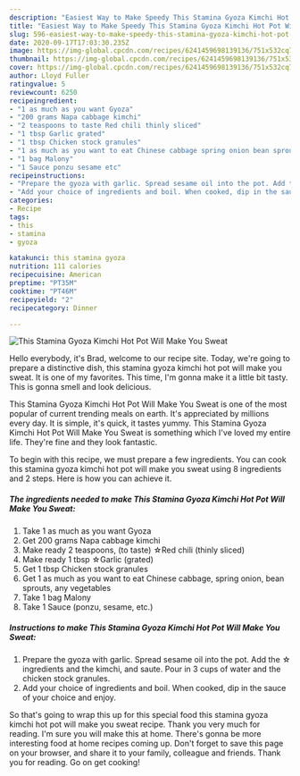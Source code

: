 ```yaml
---
description: "Easiest Way to Make Speedy This Stamina Gyoza Kimchi Hot Pot Will Make You Sweat"
title: "Easiest Way to Make Speedy This Stamina Gyoza Kimchi Hot Pot Will Make You Sweat"
slug: 596-easiest-way-to-make-speedy-this-stamina-gyoza-kimchi-hot-pot-will-make-you-sweat
date: 2020-09-17T17:03:30.235Z
image: https://img-global.cpcdn.com/recipes/6241459698139136/751x532cq70/this-stamina-gyoza-kimchi-hot-pot-will-make-you-sweat-recipe-main-photo.jpg
thumbnail: https://img-global.cpcdn.com/recipes/6241459698139136/751x532cq70/this-stamina-gyoza-kimchi-hot-pot-will-make-you-sweat-recipe-main-photo.jpg
cover: https://img-global.cpcdn.com/recipes/6241459698139136/751x532cq70/this-stamina-gyoza-kimchi-hot-pot-will-make-you-sweat-recipe-main-photo.jpg
author: Lloyd Fuller
ratingvalue: 5
reviewcount: 6250
recipeingredient:
- "1 as much as you want Gyoza"
- "200 grams Napa cabbage kimchi"
- "2 teaspoons to taste Red chili thinly sliced"
- "1 tbsp Garlic grated"
- "1 tbsp Chicken stock granules"
- "1 as much as you want to eat Chinese cabbage spring onion bean sprouts any vegetables"
- "1 bag Malony"
- "1 Sauce ponzu sesame etc"
recipeinstructions:
- "Prepare the gyoza with garlic. Spread sesame oil into the pot. Add the ☆ ingredients and the kimchi, and saute. Pour in 3 cups of water and the chicken stock granules."
- "Add your choice of ingredients and boil. When cooked, dip in the sauce of your choice and enjoy."
categories:
- Recipe
tags:
- this
- stamina
- gyoza

katakunci: this stamina gyoza 
nutrition: 111 calories
recipecuisine: American
preptime: "PT35M"
cooktime: "PT46M"
recipeyield: "2"
recipecategory: Dinner

---
```



![This Stamina Gyoza Kimchi Hot Pot Will Make You Sweat](https://img-global.cpcdn.com/recipes/6241459698139136/751x532cq70/this-stamina-gyoza-kimchi-hot-pot-will-make-you-sweat-recipe-main-photo.jpg)

Hello everybody, it's Brad, welcome to our recipe site. Today, we're going to prepare a distinctive dish, this stamina gyoza kimchi hot pot will make you sweat. It is one of my favorites. This time, I'm gonna make it a little bit tasty. This is gonna smell and look delicious.

This Stamina Gyoza Kimchi Hot Pot Will Make You Sweat is one of the most popular of current trending meals on earth. It's appreciated by millions every day. It is simple, it's quick, it tastes yummy. This Stamina Gyoza Kimchi Hot Pot Will Make You Sweat is something which I've loved my entire life. They're fine and they look fantastic.




To begin with this recipe, we must prepare a few ingredients. You can cook this stamina gyoza kimchi hot pot will make you sweat using 8 ingredients and 2 steps. Here is how you can achieve it.

<!--inarticleads1-->

##### The ingredients needed to make This Stamina Gyoza Kimchi Hot Pot Will Make You Sweat:

1. Take 1 as much as you want Gyoza
1. Get 200 grams Napa cabbage kimchi
1. Make ready 2 teaspoons, (to taste) ☆Red chili (thinly sliced)
1. Make ready 1 tbsp ☆Garlic (grated)
1. Get 1 tbsp Chicken stock granules
1. Get 1 as much as you want to eat Chinese cabbage, spring onion, bean sprouts, any vegetables
1. Take 1 bag Malony
1. Take 1 Sauce (ponzu, sesame, etc.)




<!--inarticleads2-->

##### Instructions to make This Stamina Gyoza Kimchi Hot Pot Will Make You Sweat:

1. Prepare the gyoza with garlic. Spread sesame oil into the pot. Add the ☆ ingredients and the kimchi, and saute. Pour in 3 cups of water and the chicken stock granules.
1. Add your choice of ingredients and boil. When cooked, dip in the sauce of your choice and enjoy.




So that's going to wrap this up for this special food this stamina gyoza kimchi hot pot will make you sweat recipe. Thank you very much for reading. I'm sure you will make this at home. There's gonna be more interesting food at home recipes coming up. Don't forget to save this page on your browser, and share it to your family, colleague and friends. Thank you for reading. Go on get cooking!
